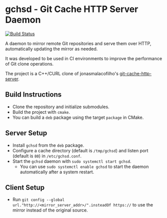 
# gchsd - Git Cache HTTP Server Daemon

[![Build Status](http://xaws6t1emwa2m5pr.myfritz.net:8080/buildStatus/icon?job=craflin%2Fgit-cache-http-server%2Fmaster)](http://xaws6t1emwa2m5pr.myfritz.net:8080/job/craflin/job/git-cache-http-server/job/master/)

A daemon to mirror remote Git repositories and serve them over HTTP, automatically updating the mirror as needed.

It was developed to be used in CI environments to improve the performance of Git clone operations.

The project is a C++/CURL clone of jonasmalacofilho's [git-cache-http-server](https://github.com/jonasmalacofilho/git-cache-http-server).

## Build Instructions

* Clone the repository and initialize submodules.
* Build the project with `cmake`.
* You can build a `deb` package using the target `package` in CMake.

## Server Setup

* Install `gchsd` from the `deb` package.
* Configure a cache directory (default is `/tmp/gchsd`) and listen port (default is `80`) in `/etc/gchsd.conf`.
* Start the `gchsd` daemon with `sudo systemctl start gchsd`.
  * You can use `sudo systemctl enable gchsd` to start the daemon automatically after a system restart.

## Client Setup

* Run `git config --global url."http://<mirror_server_addr>/".insteadOf https://` to use the mirror instead of the original source.
